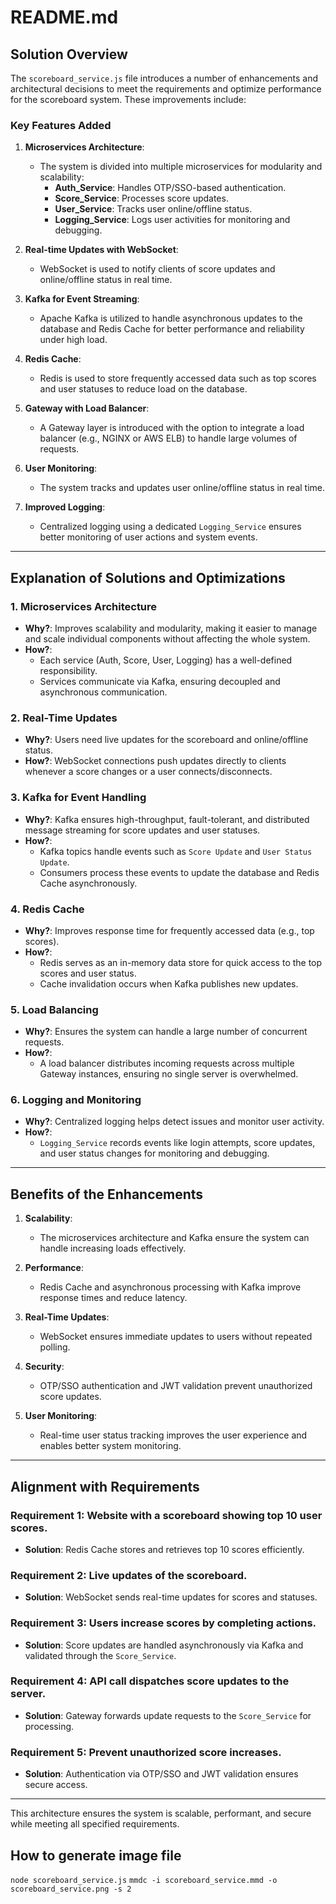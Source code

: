 # README.md

## Solution Overview

The `scoreboard_service.js` file introduces a number of enhancements and architectural decisions to meet the requirements and optimize performance for the scoreboard system. These improvements include:

### Key Features Added

1. **Microservices Architecture**:
   - The system is divided into multiple microservices for modularity and scalability:
     - **Auth_Service**: Handles OTP/SSO-based authentication.
     - **Score_Service**: Processes score updates.
     - **User_Service**: Tracks user online/offline status.
     - **Logging_Service**: Logs user activities for monitoring and debugging.

2. **Real-time Updates with WebSocket**:
   - WebSocket is used to notify clients of score updates and online/offline status in real time.

3. **Kafka for Event Streaming**:
   - Apache Kafka is utilized to handle asynchronous updates to the database and Redis Cache for better performance and reliability under high load.

4. **Redis Cache**:
   - Redis is used to store frequently accessed data such as top scores and user statuses to reduce load on the database.

5. **Gateway with Load Balancer**:
   - A Gateway layer is introduced with the option to integrate a load balancer (e.g., NGINX or AWS ELB) to handle large volumes of requests.

6. **User Monitoring**:
   - The system tracks and updates user online/offline status in real time.

7. **Improved Logging**:
   - Centralized logging using a dedicated `Logging_Service` ensures better monitoring of user actions and system events.

---

## Explanation of Solutions and Optimizations

### 1. **Microservices Architecture**
   - **Why?**: Improves scalability and modularity, making it easier to manage and scale individual components without affecting the whole system.
   - **How?**:
     - Each service (Auth, Score, User, Logging) has a well-defined responsibility.
     - Services communicate via Kafka, ensuring decoupled and asynchronous communication.

### 2. **Real-Time Updates**
   - **Why?**: Users need live updates for the scoreboard and online/offline status.
   - **How?**: WebSocket connections push updates directly to clients whenever a score changes or a user connects/disconnects.

### 3. **Kafka for Event Handling**
   - **Why?**: Kafka ensures high-throughput, fault-tolerant, and distributed message streaming for score updates and user statuses.
   - **How?**:
     - Kafka topics handle events such as `Score Update` and `User Status Update`.
     - Consumers process these events to update the database and Redis Cache asynchronously.

### 4. **Redis Cache**
   - **Why?**: Improves response time for frequently accessed data (e.g., top scores).
   - **How?**:
     - Redis serves as an in-memory data store for quick access to the top scores and user status.
     - Cache invalidation occurs when Kafka publishes new updates.

### 5. **Load Balancing**
   - **Why?**: Ensures the system can handle a large number of concurrent requests.
   - **How?**:
     - A load balancer distributes incoming requests across multiple Gateway instances, ensuring no single server is overwhelmed.

### 6. **Logging and Monitoring**
   - **Why?**: Centralized logging helps detect issues and monitor user activity.
   - **How?**:
     - `Logging_Service` records events like login attempts, score updates, and user status changes for monitoring and debugging.

---

## Benefits of the Enhancements

1. **Scalability**:
   - The microservices architecture and Kafka ensure the system can handle increasing loads effectively.

2. **Performance**:
   - Redis Cache and asynchronous processing with Kafka improve response times and reduce latency.

3. **Real-Time Updates**:
   - WebSocket ensures immediate updates to users without repeated polling.

4. **Security**:
   - OTP/SSO authentication and JWT validation prevent unauthorized score updates.

5. **User Monitoring**:
   - Real-time user status tracking improves the user experience and enables better system monitoring.

---

## Alignment with Requirements

### **Requirement 1**: Website with a scoreboard showing top 10 user scores.
- **Solution**: Redis Cache stores and retrieves top 10 scores efficiently.

### **Requirement 2**: Live updates of the scoreboard.
- **Solution**: WebSocket sends real-time updates for scores and statuses.

### **Requirement 3**: Users increase scores by completing actions.
- **Solution**: Score updates are handled asynchronously via Kafka and validated through the `Score_Service`.

### **Requirement 4**: API call dispatches score updates to the server.
- **Solution**: Gateway forwards update requests to the `Score_Service` for processing.

### **Requirement 5**: Prevent unauthorized score increases.
- **Solution**: Authentication via OTP/SSO and JWT validation ensures secure access.

---

This architecture ensures the system is scalable, performant, and secure while meeting all specified requirements.

## How to generate image file
`node scoreboard_service.js`
`mmdc -i scoreboard_service.mmd -o scoreboard_service.png -s 2`